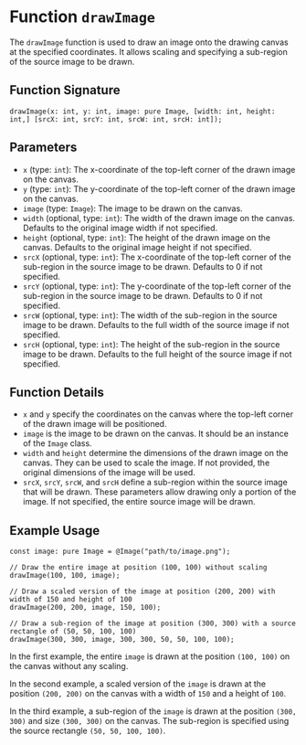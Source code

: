 # Function `drawImage`

The `drawImage` function is used to draw an image onto the drawing canvas at the specified coordinates. It allows scaling and specifying a sub-region of the source image to be drawn.

## Function Signature

```grimoire
drawImage(x: int, y: int, image: pure Image, [width: int, height: int,] [srcX: int, srcY: int, srcW: int, srcH: int]);
```

## Parameters

- `x` (type: `int`): The x-coordinate of the top-left corner of the drawn image on the canvas.
- `y` (type: `int`): The y-coordinate of the top-left corner of the drawn image on the canvas.
- `image` (type: `Image`): The image to be drawn on the canvas.
- `width` (optional, type: `int`): The width of the drawn image on the canvas. Defaults to the original image width if not specified.
- `height` (optional, type: `int`): The height of the drawn image on the canvas. Defaults to the original image height if not specified.
- `srcX` (optional, type: `int`): The x-coordinate of the top-left corner of the sub-region in the source image to be drawn. Defaults to 0 if not specified.
- `srcY` (optional, type: `int`): The y-coordinate of the top-left corner of the sub-region in the source image to be drawn. Defaults to 0 if not specified.
- `srcW` (optional, type: `int`): The width of the sub-region in the source image to be drawn. Defaults to the full width of the source image if not specified.
- `srcH` (optional, type: `int`): The height of the sub-region in the source image to be drawn. Defaults to the full height of the source image if not specified.

## Function Details

- `x` and `y` specify the coordinates on the canvas where the top-left corner of the drawn image will be positioned.
- `image` is the image to be drawn on the canvas. It should be an instance of the `Image` class.
- `width` and `height` determine the dimensions of the drawn image on the canvas. They can be used to scale the image. If not provided, the original dimensions of the image will be used.
- `srcX`, `srcY`, `srcW`, and `srcH` define a sub-region within the source image that will be drawn. These parameters allow drawing only a portion of the image. If not specified, the entire source image will be drawn.

## Example Usage

```grimoire
const image: pure Image = @Image("path/to/image.png");

// Draw the entire image at position (100, 100) without scaling
drawImage(100, 100, image);

// Draw a scaled version of the image at position (200, 200) with width of 150 and height of 100
drawImage(200, 200, image, 150, 100);

// Draw a sub-region of the image at position (300, 300) with a source rectangle of (50, 50, 100, 100)
drawImage(300, 300, image, 300, 300, 50, 50, 100, 100);
```

In the first example, the entire `image` is drawn at the position `(100, 100)` on the canvas without any scaling.

In the second example, a scaled version of the `image` is drawn at the position `(200, 200)` on the canvas with a width of `150` and a height of `100`.

In the third example, a sub-region of the `image` is drawn at the position `(300, 300)` and size `(300, 300)` on the canvas. The sub-region is specified using the source rectangle `(50, 50, 100, 100)`.